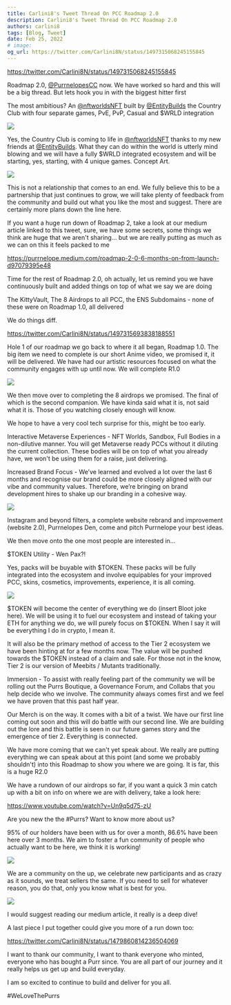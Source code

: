 ```yaml
---
title: Carlini8's Tweet Thread On PCC Roadmap 2.0
description: Carlini8's Tweet Thread On PCC Roadmap 2.0
authors: carlini8
tags: [Blog, Tweet]
date: Feb 25, 2022
# image: 
og_url: https://twitter.com/Carlini8N/status/1497315068245155845
---
```


<!--truncate-->

https://twitter.com/Carlini8N/status/1497315068245155845

Roadmap 2.0, [@PurrnelopesCC](https://twitter.com/PurrnelopesCC) now. We have worked so hard and this will be a big thread. But lets hook you in with the biggest hitter first

The most ambitious? An [@nftworldsNFT](https://twitter.com/nftworldsNFT) built by [@EntityBuilds](https://twitter.com/EntityBuilds) the Country Club with four separate games, PvE, PvP, Casual and $WRLD integration

![](./assets/2022-02-25-carlini8-thread-roadmap-2/FMeGumdWYAMO8aA.jpeg)

Yes, the Country Club is coming to life in [@nftworldsNFT](https://twitter.com/nftworldsNFT) thanks to my new friends at [@EntityBuilds](https://twitter.com/EntityBuilds). What they can do within the world is utterly mind blowing and we will have a fully $WRLD integrated ecosystem and will be starting, yes, starting, with 4 unique games. Concept Art.

![](./assets/2022-02-25-carlini8-thread-roadmap-2/FMeIIgOXsAUJPmB.jpeg)

This is not a relationship that comes to an end. We fully believe this to be a partnership that just continues to grow, we will take plenty of feedback from the community and build out what you like the most and suggest. There are certainly more plans down the line here.

If you want a huge run down of Roadmap 2, take a look at our medium article linked to this tweet, sure, we have some secrets, some things we think are huge that we aren't sharing... but we are really putting as much as we can on this it feels packed to me

https://purrnelope.medium.com/roadmap-2-0-6-months-on-from-launch-d97079395e48

Time for the rest of Roadmap 2.0, oh actually, let us remind you we have continuously built and added things on top of what we say we are doing
 
The KittyVault, The 8 Airdrops to all PCC, the ENS Subdomains - none of these were on Roadmap 1.0, all delivered
 
We do things diff.

https://twitter.com/Carlini8N/status/1497315693838188551

Hole 1 of our roadmap we go back to where it all began, Roadmap 1.0. The big item we need to complete is our short Anime video, we promised it, it will be delivered. We have had our artistic resources focused on what the community engages with up until now. We will complete R1.0

![](./assets/2022-02-25-carlini8-thread-roadmap-2/FMeIyDtXoAMYeLa.png)

We then move over to completing the 8 airdrops we promised. The final of which is the second companion. We have kinda said what it is, not said what it is. Those of you watching closely enough will know.
 
We hope to have a very cool tech surprise for this, might be too early.

Interactive Metaverse Experiences - NFT Worlds, Sandbox, Full Bodies in a non-dilutive manner. You will get Metaverse ready PCCs without it diluting the current collection. These bodies will be on top of what you already have, we won't be using them for a raise, just delivering.

Increased Brand Focus - We’ve learned and evolved a lot over the last 6 months and recognise our brand could be more closely aligned with our vibe and community values. Therefore, we’re bringing on brand development hires to shake up our branding in a cohesive way.

![](./assets/2022-02-25-carlini8-thread-roadmap-2/FMeJG1dXIAsoE6a.jpg)

Instagram and beyond filters, a complete website rebrand and improvement (website 2.0), Purrnelopes Den, come and pitch Purrnelope your best ideas.
 
We then move onto the one most people are interested in...

$TOKEN Utility - Wen Pax?!

Yes, packs will be buyable with $TOKEN. These packs will be fully integrated into the ecosystem and involve equipables for your improved PCC, skins, cosmetics, improvements, experience, it is all coming.

![](./assets/2022-02-25-carlini8-thread-roadmap-2/FMeJNk7WYAgZF5l.png)

$TOKEN will become the center of everything we do (insert Bloot joke here). We will be using it to fuel our ecosystem and instead of taking your ETH for anything we do, we will purely focus on $TOKEN. When I say it will be everything I do in crypto, I mean it.

It will also be the primary method of access to the Tier 2 ecosystem we have been hinting at for a few months now. The value will be pushed towards the $TOKEN instead of a claim and sale. For those not in the know, Tier 2 is our version of Meebits / Mutants traditionally.

Immersion - To assist with really feeling part of the community we will be rolling out the Purrs Boutique, a Governance Forum, and Collabs that you help decide who we involve. The community always comes first and we feel we have proven that this past half year.

Our Merch is on the way. It comes with a bit of a twist. We have our first line coming out soon and this will do battle with our second line. We are building out the lore and this battle is seen in our future games story and the emergence of tier 2. Everything is connected.

We have more coming that we can't yet speak about. We really are putting everything we can speak about at this point (and some we probably shouldn't) into this Roadmap to show you where we are going. It is far, this is a huge R2.0

We have a rundown of our airdrops so far, if you want a quick 3 min catch up with a bit on info on where we are with delivery, take a look here:

https://www.youtube.com/watch?v=Un9q5d75-zU

Are you new the the #Purrs? Want to know more about us?
 
95% of our holders have been with us for over a month, 86.6% have been here over 3 months. We aim to foster a fun community of people who actually want to be here, we think it is working!

![](./assets/2022-02-25-carlini8-thread-roadmap-2/FMeJgLQXoAAf52x.png)

We are a community on the up, we celebrate new participants and as crazy as it sounds, we treat sellers the same. If you need to sell for whatever reason, you do that, only you know what is best for you.

![](./assets/2022-02-25-carlini8-thread-roadmap-2/FMeJmfSXMAY1F_z.jpg)

I would suggest reading our medium article, it really is a deep dive!

A last piece I put together could give you more of a run down too:

https://twitter.com/Carlini8N/status/1479860814236504069

I want to thank our community, I want to thank everyone who minted, everyone who has bought a Purr since. You are all part of our journey and it really helps us get up and build everyday.
 
I am so excited to continue to build and deliver for you all.
 
#WeLoveThePurrs